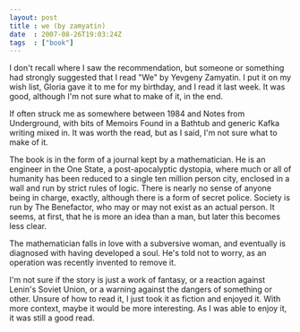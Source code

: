 ```yaml
---
layout: post
title : we (by zamyatin)
date  : 2007-08-26T19:03:24Z
tags  : ["book"]
---
```

I don't recall where I saw the recommendation, but someone or something had strongly suggested that I read "We" by Yevgeny Zamyatin.  I put it on my wish list, Gloria gave it to me for my birthday, and I read it last week.  It was good, although I'm not sure what to make of it, in the end.

If often struck me as somewhere between 1984 and Notes from Underground, with bits of Memoirs Found in a Bathtub and generic Kafka writing mixed in.  It was worth the read, but as I said, I'm not sure what to make of it.

The book is in the form of a journal kept by a mathematician.  He is an engineer in the One State, a post-apocalyptic dystopia, where much or all of humanity has been reduced to a single ten million person city, enclosed in a wall and run by strict rules of logic.  There is nearly no sense of anyone being in charge, exactly, although there is a form of secret police.  Society is run by The Benefactor, who may or may not exist as an actual person.  It seems, at first, that he is more an idea than a man, but later this becomes less clear.

The mathematician falls in love with a subversive woman, and eventually is diagnosed with having developed a soul.  He's told not to worry, as an operation was recently invented to remove it.

I'm not sure if the story is just a work of fantasy, or a reaction against Lenin's Soviet Union, or a warning against the dangers of something or other. Unsure of how to read it, I just took it as fiction and enjoyed it.  With more context, maybe it would be more interesting.  As I was able to enjoy it, it was still a good read. 

